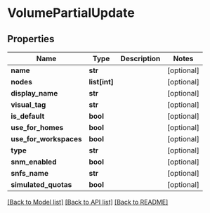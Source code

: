 # VolumePartialUpdate

## Properties

Name | Type | Description | Notes
------------ | ------------- | ------------- | -------------
**name** | **str** |  | [optional] 
**nodes** | **list[int]** |  | [optional] 
**display_name** | **str** |  | [optional] 
**visual_tag** | **str** |  | [optional] 
**is_default** | **bool** |  | [optional] 
**use_for_homes** | **bool** |  | [optional] 
**use_for_workspaces** | **bool** |  | [optional] 
**type** | **str** |  | [optional] 
**snm_enabled** | **bool** |  | [optional] 
**snfs_name** | **str** |  | [optional] 
**simulated_quotas** | **bool** |  | [optional] 

[[Back to Model list]](../#documentation-for-models) [[Back to API list]](../#documentation-for-api-endpoints) [[Back to README]](../)


